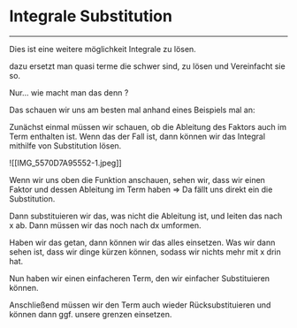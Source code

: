 # Integrale Substitution

---

Dies ist eine weitere möglichkeit Integrale zu lösen.

dazu ersetzt man quasi terme die schwer sind, zu lösen und Vereinfacht sie so.

Nur... wie macht man das denn ?

Das schauen wir uns am besten mal anhand eines Beispiels mal an:

Zunächst einmal müssen wir schauen, ob die Ableitung des Faktors auch im Term enthalten ist. Wenn das der Fall ist, dann können wir das Integral mithilfe von Substitution lösen.

![[IMG_5570D7A95552-1.jpeg]]

Wenn wir uns oben die Funktion anschauen, sehen wir, dass wir einen Faktor und dessen Ableitung im Term haben => Da fällt uns direkt ein die Substitution.

Dann substituieren wir das, was nicht die Ableitung ist, und leiten das nach x ab. Dann müssen wir das noch nach dx umformen.

Haben wir das getan, dann können wir das alles einsetzen. Was wir dann sehen ist, dass wir dinge kürzen können, sodass wir nichts mehr mit x drin hat.

Nun haben wir einen einfacheren Term, den wir einfacher Substituieren können.

Anschließend müssen wir den Term auch wieder Rücksubstituieren und können dann ggf. unsere grenzen einsetzen.